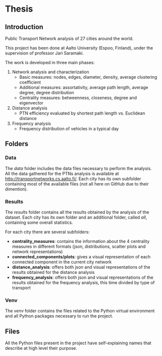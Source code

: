 # Thesis

## Introduction
Public Transport Network analysis of 27 cities around the world.

This project has been done at Aalto University (Espoo, Finland), under the supervision of professor Jari Saramaki.

The work is developed in three main phases:
1. Network analysis and characterization
    * Basic measures: nodes, edges, diameter, density, average clustering coefficient
    * Additional measures: assortativity, average path length, average degree, degree distribution
    * Centrality measures: betweenness, closeness, degree and eigenvector 
2. Distance analysis 
    * PTN efficiency evaluated by shortest path length vs. Euclidean distance
3. Frequency analysis
    * Frequency distribution of vehicles in a typical day
    
## Folders

### Data 
The *data* folder includes the data files necessary to perform the analysis. All the data gathered for the PTNs analysis is available at http://transportnetworks.cs.aalto.fi/.
Each city has its own subfolder containing most of the available files (not all here on GitHub due to their dimention).

### Results

The *results* folder contains all the results obtained by the analysis of the dataset. Each city has its own folder and an additional folder, called *all*,
containing some overall statistics. 

For each city there are several subfolders:
* **centrality_measures**: contains the information about the 4 centrality measures in different formats (json, distributions, scatter plots and network representations)
* **connected_components/plots**: gives a visual representation of each connected component in the current city network
* **distance_analysis**: offers both json and visual representations of the results obtained for the distance analysis
* **frequency_analysis**: offers both json and visual representations of the results obtained for the frequency analysis, this time divided by type of transport

### Venv

The *venv* folder contains the files related to the Python virtual environment and all Python packages necessary to run the project.

## Files

All the Python files present in the project have self-explaining names that describe at high level their purpose. 
